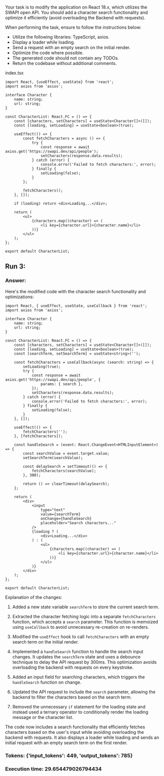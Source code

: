 Your task is to modify the application on React 18.x, which utilizes the SWAPI open API.
You should add a character search functionality and optimize it efficiently (avoid overloading the Backend with requests).

When performing the task, ensure to follow the instructions below:
- Utilize the following libraries: TypeScript, axios.
- Display a loader while loading.
- Send a request with an empty search on the initial render.
- Optimize the code where possible.
- The generated code should not contain any TODOs.
- Return the codebase without additional comments.

index.tsx
```tsx
import React, {useEffect, useState} from 'react';
import axios from 'axios';

interface Character {
    name: string;
    url: string;
}

const CharacterList: React.FC = () => {
    const [characters, setCharacters] = useState<Character[]>([]);
    const [loading, setLoading] = useState<boolean>(true);

    useEffect(() => {
        const fetchCharacters = async () => {
            try {
                const response = await axios.get('https://swapi.dev/api/people');
                setCharacters(response.data.results);
            } catch (error) {
                console.error('Failed to fetch characters:', error);
            } finally {
                setLoading(false);
            }
        };

        fetchCharacters();
    }, []);

    if (loading) return <div>Loading...</div>;

    return (
        <ul>
            {characters.map((character) => (
                <li key={character.url}>{character.name}</li>
            ))}
        </ul>
    );
};

export default CharacterList;
```

## Run 3:
### Answer:
Here's the modified code with the character search functionality and optimizations:

```tsx
import React, { useEffect, useState, useCallback } from 'react';
import axios from 'axios';

interface Character {
    name: string;
    url: string;
}

const CharacterList: React.FC = () => {
    const [characters, setCharacters] = useState<Character[]>([]);
    const [loading, setLoading] = useState<boolean>(true);
    const [searchTerm, setSearchTerm] = useState<string>('');

    const fetchCharacters = useCallback(async (search: string) => {
        setLoading(true);
        try {
            const response = await axios.get('https://swapi.dev/api/people', {
                params: { search },
            });
            setCharacters(response.data.results);
        } catch (error) {
            console.error('Failed to fetch characters:', error);
        } finally {
            setLoading(false);
        }
    }, []);

    useEffect(() => {
        fetchCharacters('');
    }, [fetchCharacters]);

    const handleSearch = (event: React.ChangeEvent<HTMLInputElement>) => {
        const searchValue = event.target.value;
        setSearchTerm(searchValue);

        const delaySearch = setTimeout(() => {
            fetchCharacters(searchValue);
        }, 300);

        return () => clearTimeout(delaySearch);
    };

    return (
        <div>
            <input
                type="text"
                value={searchTerm}
                onChange={handleSearch}
                placeholder="Search characters..."
            />
            {loading ? (
                <div>Loading...</div>
            ) : (
                <ul>
                    {characters.map((character) => (
                        <li key={character.url}>{character.name}</li>
                    ))}
                </ul>
            )}
        </div>
    );
};

export default CharacterList;
```

Explanation of the changes:

1. Added a new state variable `searchTerm` to store the current search term.

2. Extracted the character fetching logic into a separate `fetchCharacters` function, which accepts a `search` parameter. This function is memoized using `useCallback` to avoid unnecessary re-creation on re-renders.

3. Modified the `useEffect` hook to call `fetchCharacters` with an empty search term on the initial render.

4. Implemented a `handleSearch` function to handle the search input changes. It updates the `searchTerm` state and uses a debounce technique to delay the API request by 300ms. This optimization avoids overloading the backend with requests on every keystroke.

5. Added an input field for searching characters, which triggers the `handleSearch` function on change.

6. Updated the API request to include the `search` parameter, allowing the backend to filter the characters based on the search term.

7. Removed the unnecessary `if` statement for the loading state and instead used a ternary operator to conditionally render the loading message or the character list.

The code now includes a search functionality that efficiently fetches characters based on the user's input while avoiding overloading the backend with requests. It also displays a loader while loading and sends an initial request with an empty search term on the first render.

### Tokens: {'input_tokens': 449, 'output_tokens': 785}
### Execution time: 29.654479026794434
